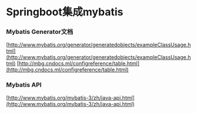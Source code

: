 # Springboot集成mybatis

### Mybatis Generator文档
[http://www.mybatis.org/generator/generatedobjects/exampleClassUsage.html](http://www.mybatis.org/generator/generatedobjects/exampleClassUsage.html)
[http://mbg.cndocs.ml/configreference/table.html](http://mbg.cndocs.ml/configreference/table.html)

### Mybatis API
[http://www.mybatis.org/mybatis-3/zh/java-api.html](http://www.mybatis.org/mybatis-3/zh/java-api.html)
